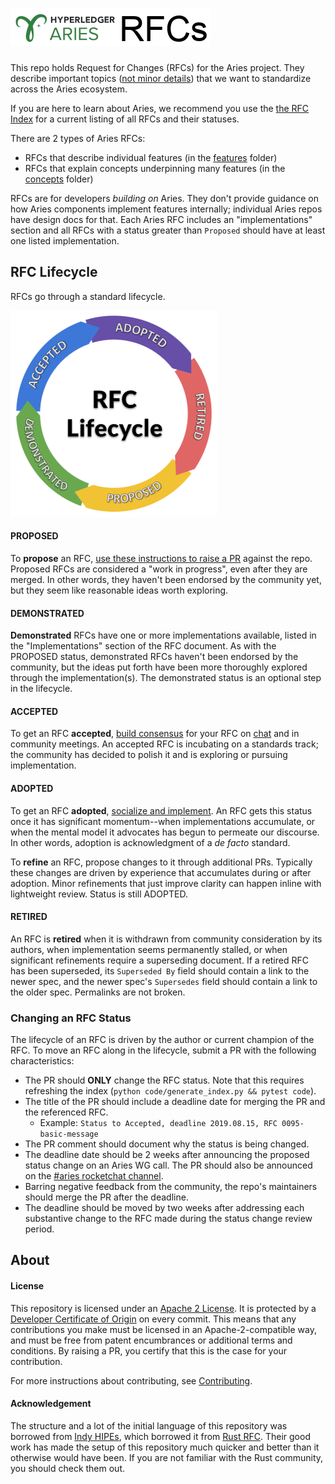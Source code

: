 # ![Aries RFCs](collateral/aries-rfcs-logo.png)

This repo holds Request for Changes (RFCs) for the Aries project. They describe important
topics ([not minor details](contributing.md#do-you-need-an-RFC)) that we want to
standardize across the Aries ecosystem.

If you are here to learn about Aries, we recommend you use the [the RFC Index](index.md) for a current listing of all RFCs and their statuses.

There are 2 types of Aries RFCs:

* RFCs that describe individual features (in the [features](./features) folder)
* RFCs that explain concepts underpinning many features (in the [concepts](./concepts) folder)

RFCs are for developers *building on* Aries. They don't provide guidance on how Aries components
implement features internally; individual Aries repos have design docs for that. Each
Aries RFC includes an "implementations" section and all RFCs with a status greater than
`Proposed` should have at least one listed implementation.

## RFC Lifecycle

RFCs go through a standard lifecycle.

![lifecycle](lifecycle.png)

#### PROPOSED
To __propose__ an RFC, [use these instructions to raise a PR](
contributing.md#how-to-propose-an-RFC) against the repo. Proposed
RFCs are considered a "work in progress", even after they are merged. In other words, they
haven't been endorsed by the community yet, but they seem like reasonable ideas worth
exploring.

#### DEMONSTRATED
__Demonstrated__ RFCs have one or more implementations available, listed in the "Implementations" section
of the RFC document. As with the PROPOSED status, demonstrated RFCs haven't been endorsed by the community,
but the ideas put forth have been more thoroughly explored through the implementation(s). The demonstrated
status is an optional step in the lifecycle.

#### ACCEPTED
To get an RFC __accepted__, [build consensus](contributing.md#how-to-get-an-RFC-accepted)
for your RFC on [chat](https://chat.hyperledger.org/channel/aries) and in community
meetings. An accepted RFC is incubating on a standards track; the community has decided
to polish it and is exploring or pursuing implementation.

#### ADOPTED
To get an RFC __adopted__, [socialize and implement](contributing.md#how-to-get-an-rfc-adopted).
An RFC gets this status once it has significant momentum--when implementations accumulate,
or when the mental model it advocates has begun to permeate our discourse. In other words,
adoption is acknowledgment of a _de facto_ standard.

To __refine__ an RFC, propose changes to it through additional PRs. Typically
these changes are driven by experience that accumulates during or after adoption.
Minor refinements that just improve clarity can happen inline with lightweight
review. Status is still ADOPTED.

#### RETIRED
An RFC is __retired__ when it is withdrawn from community consideration by its authors, 
when implementation seems permanently stalled, or when significant refinements require
a superseding document. If a retired RFC has been superseded, its `Superseded By` field
should contain a link to the newer spec, and the newer spec's `Supersedes` field
should contain a link to the older spec. Permalinks are not broken.

### Changing an RFC Status

The lifecycle of an RFC is driven by the author or current champion of the RFC. To move an RFC along
in the lifecycle, submit a PR with the following characteristics:

- The PR should __ONLY__ change the RFC status. Note that this requires refreshing the index (`python code/generate_index.py && pytest code`).
- The title of the PR should include a deadline date for merging the PR and the referenced RFC.
  - Example: `Status to Accepted, deadline 2019.08.15, RFC 0095-basic-message`
- The PR comment should document why the status is being changed.
- The deadline date should be 2 weeks after announcing the proposed status change on an Aries WG call. The PR should also be announced on the [#aries rocketchat channel](https://chat.hyperledger.org/channel/aries).
- Barring negative feedback from the community, the repo's maintainers should merge the PR after the deadline.
- The deadline should be moved by two weeks after addressing each substantive change to the RFC made during the status change review period.

## About

#### License

This repository is licensed under an [Apache 2 License](LICENSE). It is protected
by a [Developer Certificate of Origin](https://developercertificate.org/) on every commit.
This means that any contributions you make must be licensed in an Apache-2-compatible
way, and must be free from patent encumbrances or additional terms and conditions. By
raising a PR, you certify that this is the case for your contribution.

For more instructions about contributing, see [Contributing](contributing.md).

#### Acknowledgement

The structure and a lot of the initial language of this repository was borrowed from [Indy HIPEs](
https://github.com/hyperledger/indy-hipe), which borrowed it from [Rust RFC](https://github.com/rust-lang/rfcs).
Their good work has made the setup of this repository much quicker and better than it otherwise would have been.
If you are not familiar with the Rust community, you should check them out.

